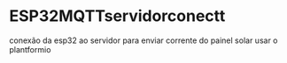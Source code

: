 # ESP32MQTTservidorconectt
conexão da esp32 ao servidor para enviar corrente do painel solar
usar o plantformio